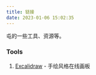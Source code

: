 ```yaml
---
title: 链接
date: 2023-01-06 15:02:35
---
```


屯的一些工具、资源等。

### Tools

1. [Excalidraw](https://excalidraw.com/) - 手绘风格在线画板